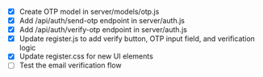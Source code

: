 - [x] Create OTP model in server/models/otp.js
- [x] Add /api/auth/send-otp endpoint in server/auth.js
- [x] Add /api/auth/verify-otp endpoint in server/auth.js
- [x] Update register.js to add verify button, OTP input field, and verification logic
- [x] Update register.css for new UI elements
- [ ] Test the email verification flow
